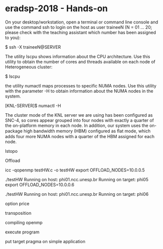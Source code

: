 # eradsp-2018 - Hands-on

On your desktop/workstation, open a terminal or command line console and use the command ssh to login on the host as user traineeN (N = 01 … 20; please check with the teaching assistant which number has been assigned to you): 
 
$ ssh -X traineeN@SERVER 
 
The utility lscpu shows information about the CPU architecture. Use this utility to obtain the number of cores and threads available on each node of Heterogeneous cluster: 
 
$ lscpu 
 
the utility numactl maps processes to specific NUMA nodes. Use this utility with the parameter -H to obtain information about the NUMA nodes in the system. 
 
[KNL-SERVER]$ numactl -H 
 
The cluster mode of the KNL server we are using has been configured as SNC-4, so cores appear grouped into four nodes with exactly a quarter of the on-platform memory in each node. In addition, our system uses the on-package high bandwidth memory (HBM) configured as ﬂat mode, which adds four more NUMA nodes with a quarter of the HBM assigned for each node. 

lstopo

Offload

icc -qopenmp testHW.c -o testHW
export OFFLOAD_NODES=10.0.0.5

./testHW 
Running on host: phi01.ncc.unesp.br
Running on target: phi05
export OFFLOAD_NODES=10.0.0.6

./testHW 
Running on host: phi01.ncc.unesp.br
Running on target: phi06

option price

transposition

compiling openmp

execute program

put target pragma on simple application




